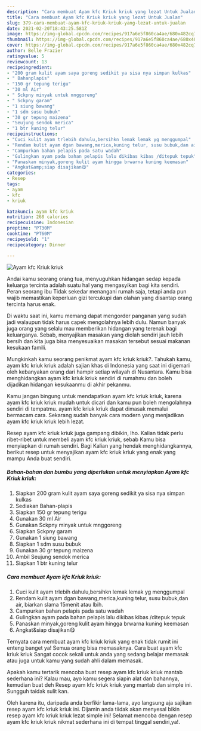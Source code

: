 ```yaml
---
description: "Cara membuat Ayam kfc Kriuk kriuk yang lezat Untuk Jualan"
title: "Cara membuat Ayam kfc Kriuk kriuk yang lezat Untuk Jualan"
slug: 379-cara-membuat-ayam-kfc-kriuk-kriuk-yang-lezat-untuk-jualan
date: 2021-02-20T18:43:25.581Z
image: https://img-global.cpcdn.com/recipes/917a6e5f860ca4ae/680x482cq70/ayam-kfc-kriuk-kriuk-foto-resep-utama.jpg
thumbnail: https://img-global.cpcdn.com/recipes/917a6e5f860ca4ae/680x482cq70/ayam-kfc-kriuk-kriuk-foto-resep-utama.jpg
cover: https://img-global.cpcdn.com/recipes/917a6e5f860ca4ae/680x482cq70/ayam-kfc-kriuk-kriuk-foto-resep-utama.jpg
author: Belle Frazier
ratingvalue: 5
reviewcount: 13
recipeingredient:
- "200 gram kulit ayam saya goreng sedikit ya sisa nya simpan kulkas"
- " Bahanplapis"
- "150 gr tepung terigu"
- "30 ml Air"
- " Sckpny minyak untuk mnggoreng"
- " Sckpny garam"
- "1 siung bawang"
- "1 sdm susu bubuk"
- "30 gr tepung maizena"
- "Seujung sendok merica"
- "1 btr kuning telur"
recipeinstructions:
- "Cuci kulit ayam trlebih dahulu,bersihkn lemak lemak yg menggumpal"
- "Rendam kulit ayam dgan bawang,merica,kuning telur, susu bubuk,dan air, biarkan slama 15menit atau lbih."
- "Campurkan bahan pelapis pada satu wadah"
- "Gulingkan ayam pada bahan pelapis lalu dikibas kibas /ditepuk tepuk"
- "Panaskan minyak,goreng kulit ayam hingga brwarna kuning keemasan"
- "Angkat&amp;siap disajikan😋"
categories:
- Resep
tags:
- ayam
- kfc
- kriuk

katakunci: ayam kfc kriuk 
nutrition: 268 calories
recipecuisine: Indonesian
preptime: "PT30M"
cooktime: "PT60M"
recipeyield: "1"
recipecategory: Dinner

---
```



![Ayam kfc Kriuk kriuk](https://img-global.cpcdn.com/recipes/917a6e5f860ca4ae/680x482cq70/ayam-kfc-kriuk-kriuk-foto-resep-utama.jpg)

Andai kamu seorang orang tua, menyuguhkan hidangan sedap kepada keluarga tercinta adalah suatu hal yang mengasyikan bagi kita sendiri. Peran seorang ibu Tidak sekedar menangani rumah saja, tetapi anda pun wajib memastikan keperluan gizi tercukupi dan olahan yang disantap orang tercinta harus enak.

Di waktu  saat ini, kamu memang dapat mengorder panganan yang sudah jadi walaupun tidak harus capek mengolahnya lebih dulu. Namun banyak juga orang yang selalu mau memberikan hidangan yang terenak bagi keluarganya. Sebab, menyajikan masakan yang diolah sendiri jauh lebih bersih dan kita juga bisa menyesuaikan masakan tersebut sesuai makanan kesukaan famili. 



Mungkinkah kamu seorang penikmat ayam kfc kriuk kriuk?. Tahukah kamu, ayam kfc kriuk kriuk adalah sajian khas di Indonesia yang saat ini digemari oleh kebanyakan orang dari hampir setiap wilayah di Nusantara. Kamu bisa menghidangkan ayam kfc kriuk kriuk sendiri di rumahmu dan boleh dijadikan hidangan kesukaanmu di akhir pekanmu.

Kamu jangan bingung untuk mendapatkan ayam kfc kriuk kriuk, karena ayam kfc kriuk kriuk mudah untuk dicari dan kamu pun boleh mengolahnya sendiri di tempatmu. ayam kfc kriuk kriuk dapat dimasak memalui bermacam cara. Sekarang sudah banyak cara modern yang menjadikan ayam kfc kriuk kriuk lebih lezat.

Resep ayam kfc kriuk kriuk juga gampang dibikin, lho. Kalian tidak perlu ribet-ribet untuk membeli ayam kfc kriuk kriuk, sebab Kamu bisa menyiapkan di rumah sendiri. Bagi Kalian yang hendak menghidangkannya, berikut resep untuk menyajikan ayam kfc kriuk kriuk yang enak yang mampu Anda buat sendiri.

<!--inarticleads1-->

##### Bahan-bahan dan bumbu yang diperlukan untuk menyiapkan Ayam kfc Kriuk kriuk:

1. Siapkan 200 gram kulit ayam saya goreng sedikit ya sisa nya simpan kulkas
1. Sediakan  Bahan-plapis
1. Siapkan 150 gr tepung terigu
1. Gunakan 30 ml Air
1. Gunakan  Sckpny minyak untuk mnggoreng
1. Siapkan  Sckpny garam
1. Gunakan 1 siung bawang
1. Siapkan 1 sdm susu bubuk
1. Gunakan 30 gr tepung maizena
1. Ambil Seujung sendok merica
1. Siapkan 1 btr kuning telur




<!--inarticleads2-->

##### Cara membuat Ayam kfc Kriuk kriuk:

1. Cuci kulit ayam trlebih dahulu,bersihkn lemak lemak yg menggumpal
1. Rendam kulit ayam dgan bawang,merica,kuning telur, susu bubuk,dan air, biarkan slama 15menit atau lbih.
1. Campurkan bahan pelapis pada satu wadah
1. Gulingkan ayam pada bahan pelapis lalu dikibas kibas /ditepuk tepuk
1. Panaskan minyak,goreng kulit ayam hingga brwarna kuning keemasan
1. Angkat&amp;siap disajikan😋




Ternyata cara membuat ayam kfc kriuk kriuk yang enak tidak rumit ini enteng banget ya! Semua orang bisa memasaknya. Cara buat ayam kfc kriuk kriuk Sangat cocok sekali untuk anda yang sedang belajar memasak atau juga untuk kamu yang sudah ahli dalam memasak.

Apakah kamu tertarik mencoba buat resep ayam kfc kriuk kriuk mantab sederhana ini? Kalau mau, ayo kamu segera siapin alat dan bahannya, kemudian buat deh Resep ayam kfc kriuk kriuk yang mantab dan simple ini. Sungguh taidak sulit kan. 

Oleh karena itu, daripada anda berfikir lama-lama, ayo langsung aja sajikan resep ayam kfc kriuk kriuk ini. Dijamin anda tiidak akan menyesal bikin resep ayam kfc kriuk kriuk lezat simple ini! Selamat mencoba dengan resep ayam kfc kriuk kriuk nikmat sederhana ini di tempat tinggal sendiri,ya!.

